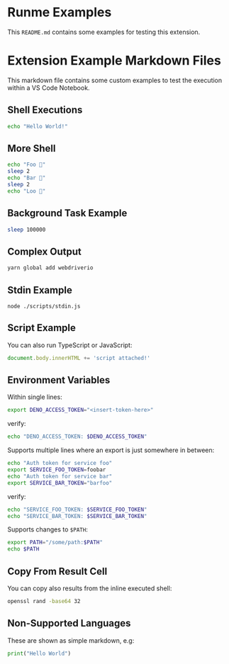 Runme Examples
==============

This `README.md` contains some examples for testing this extension.

# Extension Example Markdown Files

This markdown file contains some custom examples to test the execution within a VS Code Notebook.

## Shell Executions

```sh
echo "Hello World!"
```
## More Shell

```sh { interactive=false }
echo "Foo 👀"
sleep 2
echo "Bar 🕺"
sleep 2
echo "Loo 🚀"
```

## Background Task Example

```sh { background=true }
sleep 100000
```

## Complex Output

```sh
yarn global add webdriverio
```

## Stdin Example

```
node ./scripts/stdin.js
```

## Script Example

You can also run TypeScript or JavaScript:

```js
document.body.innerHTML += 'script attached!'
```

## Environment Variables

Within single lines:

```sh
export DENO_ACCESS_TOKEN="<insert-token-here>"
```

verify:

```sh { interactive=false }
echo "DENO_ACCESS_TOKEN: $DENO_ACCESS_TOKEN"
```

Supports multiple lines where an export is just somewhere in between:

```sh
echo "Auth token for service foo"
export SERVICE_FOO_TOKEN=foobar
echo "Auth token for service bar"
export SERVICE_BAR_TOKEN="barfoo"
```

verify:

```sh { interactive=false }
echo "SERVICE_FOO_TOKEN: $SERVICE_FOO_TOKEN"
echo "SERVICE_BAR_TOKEN: $SERVICE_BAR_TOKEN"
```

Supports changes to `$PATH`:

```sh { interactive=false }
export PATH="/some/path:$PATH"
echo $PATH
```

## Copy From Result Cell

You can copy also results from the inline executed shell:

```sh { interactive=false }
openssl rand -base64 32
```

## Non-Supported Languages

These are shown as simple markdown, e.g:

```py { readonly=true }
print("Hello World")
```
